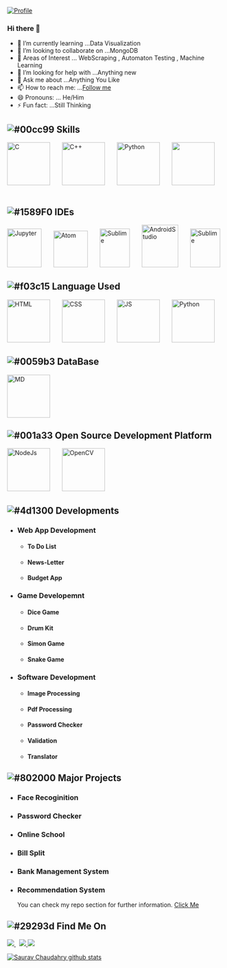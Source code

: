 [![Profile](https://res.cloudinary.com/dygfr5kt4/image/upload/v1596168085/eatsleep_wfxvbo.png)](https://www.facebook.com/sauravchaudharysc)
### Hi there 👋

<!--
**sauravchaudharysc/sauravchaudharysc** is a ✨ _special_ ✨ repository because its `README.md` (this file) appears on your GitHub profile.
Here are some ideas to get you started:-->
  
- 🌱 I’m currently learning ...Data Visualization
- 👯 I’m looking to collaborate on ...MongoDB
- 🔭 Areas of Interest ... WebScraping , Automaton Testing , Machine Learning
- 🤔 I’m looking for help with ...Anything new
- 💬 Ask me about ...Anything You Like
- 📫 How to reach me: ...[Follow me](https://www.instagram.com/sauravchaudharysc/)
- 😄 Pronouns: ... He/Him
- ⚡ Fun fact: ...Still Thinking


## ![#00cc99](https://via.placeholder.com/15/00cc99/000000?text=+) Skills 
<p align="left"> 
  <img src=https://devicons.github.io/devicon/devicon.git/icons/c/c-plain.svg alt=C width="100" height="100"/>&ensp;&ensp;&ensp;&ensp;<img src=https://devicons.github.io/devicon/devicon.git/icons/cplusplus/cplusplus-plain.svg alt=C++ width="100" height="100"/>&ensp;&ensp;&ensp;&ensp;<img src=https://devicons.github.io/devicon/devicon.git/icons/python/python-original.svg alt=Python width="100" height="100"/>&ensp;&ensp;&ensp;&ensp;<img src=https://cdn.worldvectorlogo.com/logos/java.svg width="100" height="100"/>&ensp;&ensp;&ensp;&ensp;</p>

## ![#1589F0](https://via.placeholder.com/15/1589F0/000000?text=+) IDEs 

<p align="left"> 
  <img src=https://upload.wikimedia.org/wikipedia/commons/thumb/3/38/Jupyter_logo.svg/518px-Jupyter_logo.svg.png alt=Jupyter width="80" height="90"/>&ensp;&ensp;&ensp;&ensp;<img src=https://seeklogo.com/images/A/atom-logo-19BD90FF87-seeklogo.com.png alt=Atom width="80" height="85"/>&ensp;&ensp;&ensp;&ensp;<img src=https://cdn.worldvectorlogo.com/logos/sublime-text.svg alt=Sublime width="70" height="90"/>&ensp;&ensp;&ensp;&ensp;<img src=https://upload.wikimedia.org/wikipedia/commons/thumb/8/8f/Breezeicons-apps-48-android-studio.svg/1024px-Breezeicons-apps-48-android-studio.svg.png alt=AndroidStudio width="85" height="99"/>&ensp;&ensp;&ensp;&ensp;<img src=https://codeblockscoding.files.wordpress.com/2016/10/codeblocks.png alt=Sublime width="70" height="90"/>
</p>
  
## ![#f03c15](https://via.placeholder.com/15/f03c15/000000?text=+) Language Used

<p align="left"> 
  <img src=https://devicons.github.io/devicon/devicon.git/icons/html5/html5-original-wordmark.svg alt=HTML width="100" height="100"/>&ensp;&ensp;&ensp;&ensp;<img src=https://devicons.github.io/devicon/devicon.git/icons/css3/css3-original-wordmark.svg alt=CSS width="100" height="100"/>&ensp;&ensp;&ensp;&ensp;<img src=https://devicons.github.io/devicon/devicon.git/icons/javascript/javascript-original.svg alt=JS width="100" height="100"/>&ensp;&ensp;&ensp;&ensp;<img src=https://devicons.github.io/devicon/devicon.git/icons/python/python-original.svg alt=Python width="100" height="100"/>

## ![#0059b3](https://via.placeholder.com/15/0059b3/000000?text=+) DataBase
<img src=https://devicons.github.io/devicon/devicon.git/icons/mongodb/mongodb-original-wordmark.svg alt=MD width="100" height="100"/>

## ![#001a33](https://via.placeholder.com/15/001a33/000000?text=+) Open Source Development Platform 
  <img src=https://devicons.github.io/devicon/devicon.git/icons/nodejs/nodejs-original-wordmark.svg alt=NodeJs width="100" height="100"/>&ensp;&ensp;&ensp;&ensp;<img src=https://upload.wikimedia.org/wikipedia/commons/3/32/OpenCV_Logo_with_text_svg_version.svg alt=OpenCV width="100" height="100"/>
  </p>

## ![#4d1300](https://via.placeholder.com/15/4d1300/000000?text=+) Developments
- ### Web App Development
     - #### To Do List
     - #### News-Letter
     - #### Budget App
- ### Game Developemnt
     - #### Dice Game
     - #### Drum Kit
     - #### Simon Game
     - #### Snake Game
- ### Software Development
     - #### Image Processing
     - #### Pdf Processing
     - #### Password Checker
     - #### Validation      
     - #### Translator
      
## ![#802000](https://via.placeholder.com/15/802000/000000?text=+) Major Projects
- ### Face Recoginition

- ### Password Checker

- ### Online School

- ### Bill Split

- ### Bank Management System

- ### Recommendation System

   You can check my repo section for further information. [Click Me](https://github.com/sauravchaudharysc?tab=repositories)

 
## ![#29293d](https://via.placeholder.com/15/29293d/000000?text=+) Find Me On
<p>
  <a href="https://www.linkedin.com/in/sauravchaudharysc/">
    <img src="https://img.shields.io/badge/Saurav-Chaudhary-blue?style=flat&logo=linkedin">
  </a> &nbsp; 
  <a href="https://medium.com/@sauravchaudharysc">
    <img src="https://img.shields.io/badge/Saurav-Chaudhary-green?style=flat&logo=medium">
  </a>
  <a href="https://www.facebook.com/sauravchaudharysc">
    <img src="https://img.shields.io/badge/Saurav-Chaudhary-blue?style=flat&logo=facebook">
  </a>
</p>

[![Saurav Chaudahry github stats](https://github-readme-stats.vercel.app/api?username=sauravchaudharysc)](https:///github.com/sauravchaudharysc/github-readme-stats)
